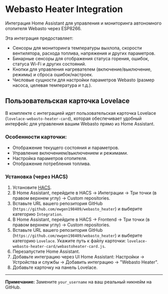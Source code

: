 # Webasto Heater Integration

Интеграция Home Assistant для управления и мониторинга автономного отопителя Webasto через ESP8266.

Эта интеграция предоставляет:

* Сенсоры для мониторинга температуры выхлопа, скорости вентилятора, расхода топлива, напряжения и других параметров.
* Бинарные сенсоры для отображения статуса горения, ошибок, статуса Wi-Fi и других состояний.
* Кнопки для управления нагревателем (включение/выключение, режимы) и сброса ошибок/настроек.
* Числовые сущности для настройки параметров Webasto (размер насоса, целевая температура и т.д.).

## Пользовательская карточка Lovelace

В комплекте с интеграцией идет пользовательская карточка Lovelace (`lovelace-webasto-heater-card`), которая обеспечивает удобный интерфейс для управления вашим Webasto прямо из Home Assistant.

### Особенности карточки:

* Отображение текущего состояния и параметров.
* Управление включением/выключением и режимами.
* Настройка параметров отопителя.
* Отображение потребления топлива.

### Установка (через HACS)

1.  Установите [HACS](https://hacs.xyz/).
2.  В Home Assistant, перейдите в HACS -> Интеграции -> Три точки (в правом верхнем углу) -> Custom repositories.
3.  Вставьте URL вашего репозитория GitHub (`https://github.com/ewgen198409/webasto_heater`) и выберите категорию `Integration`.
4.  В Home Assistant, перейдите в HACS -> Frontend -> Три точки (в правом верхнем углу) -> Custom repositories.
5.  Вставьте URL вашего репозитория GitHub (`https://github.com/ewgen198409/webasto_heater`) и выберите категорию `Lovelace`. Укажите путь к файлу карточки: `lovelace-webasto-heater-card/webastoheater-card.js`.
6.  Перезапустите Home Assistant.
7.  Добавьте интеграцию через UI Home Assistant: Настройки -> Устройства и службы -> Добавить интеграцию -> "Webasto Heater".
8.  Добавьте карточку на панель Lovelace.

---
**Примечание:** Замените `your_username` на ваш реальный никнейм на GitHub.
